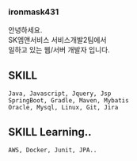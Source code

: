 ### ironmask431

안녕하세요.   
SK엠앤서비스 서비스개발2팀에서    
일하고 있는 웹/서버 개발자 입니다.

## SKILL
    Java, Javascript, Jquery, Jsp  
    SpringBoot, Gradle, Maven, Mybatis 
    Oracle, Mysql, Linux, Git, Jira     
    
## SKILL Learning..   
    AWS, Docker, Junit, JPA.. 
